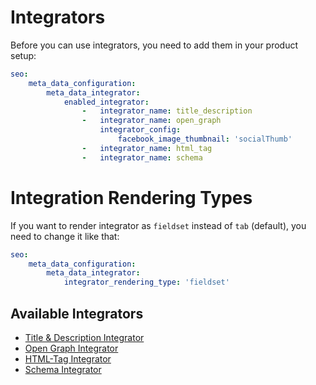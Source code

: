 # Integrators
Before you can use integrators, you need to add them in your product setup:

```yaml
seo:
    meta_data_configuration:
        meta_data_integrator:
            enabled_integrator:
                -   integrator_name: title_description
                -   integrator_name: open_graph
                    integrator_config:
                        facebook_image_thumbnail: 'socialThumb'
                -   integrator_name: html_tag
                -   integrator_name: schema
```

# Integration Rendering Types
If you want to render integrator as `fieldset` instead of `tab` (default), you need to change it like that:

```yaml
seo:
    meta_data_configuration:
        meta_data_integrator:
            integrator_rendering_type: 'fieldset'
```

## Available Integrators

- [Title & Description Integrator](./Integrator/10_TitleDescriptionIntegrator.md)
- [Open Graph Integrator](./Integrator/11_OpenGraphIntegrator.md)
- [HTML-Tag Integrator](./Integrator/12_HtmlTagIntegrator.md)
- [Schema Integrator](./Integrator/13_SchemaIntegrator.md)
